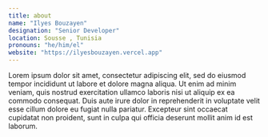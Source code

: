 ```yaml
---
title: about
name: "Ilyes Bouzayen"
designation: "Senior Developer"
location: Sousse , Tunisia
pronouns: "he/him/el"
website: "https://ilyesbouzayen.vercel.app"
---
```


Lorem ipsum dolor sit amet, consectetur adipiscing elit, sed do eiusmod tempor incididunt ut labore et dolore magna aliqua. Ut enim ad minim veniam, quis nostrud exercitation ullamco laboris nisi ut aliquip ex ea commodo consequat. Duis aute irure dolor in reprehenderit in voluptate velit esse cillum dolore eu fugiat nulla pariatur. Excepteur sint occaecat cupidatat non proident, sunt in culpa qui officia deserunt mollit anim id est laborum.
